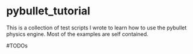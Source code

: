 # pybullet_tutorial

This is a collection of test scripts I wrote to learn how to use the pybullet physics engine. Most of the examples are self contained.




#TODOs


